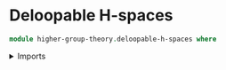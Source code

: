 # Deloopable H-spaces

```agda
module higher-group-theory.deloopable-h-spaces where
```

<details><summary>Imports</summary>

<details>

## Idea

Consider an [H-space](structured-types.h-spaces.md) with underlying
[pointed type](structured-types.pointed-types.md) `(X , *)` and with
multiplication `μ` satisfying

```text
   left-unit-law : (x : X) → μ * x ＝ x
  right-unit-law : (x : X) → μ x * ＝ x
    coh-unit-law : left-unit-law * ＝ right-unit-law *.
```

A {{#concept "delooping" Disambiguation="H-space"}} of the H-space `X` consists
of an ∞-group `G` and an equivalence of H-spaces

```text
  X ≃ h-space-∞-Group G.
```
